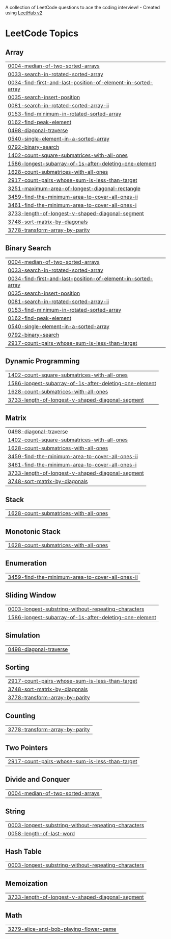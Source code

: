 A collection of LeetCode questions to ace the coding interview! - Created using [LeetHub v2](https://github.com/arunbhardwaj/LeetHub-2.0)
<!---LeetCode Topics Start-->
# LeetCode Topics
## Array
|  |
| ------- |
| [0004-median-of-two-sorted-arrays](https://github.com/HarshalMakode/my-leetcode-codes/tree/master/0004-median-of-two-sorted-arrays) |
| [0033-search-in-rotated-sorted-array](https://github.com/HarshalMakode/my-leetcode-codes/tree/master/0033-search-in-rotated-sorted-array) |
| [0034-find-first-and-last-position-of-element-in-sorted-array](https://github.com/HarshalMakode/my-leetcode-codes/tree/master/0034-find-first-and-last-position-of-element-in-sorted-array) |
| [0035-search-insert-position](https://github.com/HarshalMakode/my-leetcode-codes/tree/master/0035-search-insert-position) |
| [0081-search-in-rotated-sorted-array-ii](https://github.com/HarshalMakode/my-leetcode-codes/tree/master/0081-search-in-rotated-sorted-array-ii) |
| [0153-find-minimum-in-rotated-sorted-array](https://github.com/HarshalMakode/my-leetcode-codes/tree/master/0153-find-minimum-in-rotated-sorted-array) |
| [0162-find-peak-element](https://github.com/HarshalMakode/my-leetcode-codes/tree/master/0162-find-peak-element) |
| [0498-diagonal-traverse](https://github.com/HarshalMakode/my-leetcode-codes/tree/master/0498-diagonal-traverse) |
| [0540-single-element-in-a-sorted-array](https://github.com/HarshalMakode/my-leetcode-codes/tree/master/0540-single-element-in-a-sorted-array) |
| [0792-binary-search](https://github.com/HarshalMakode/my-leetcode-codes/tree/master/0792-binary-search) |
| [1402-count-square-submatrices-with-all-ones](https://github.com/HarshalMakode/my-leetcode-codes/tree/master/1402-count-square-submatrices-with-all-ones) |
| [1586-longest-subarray-of-1s-after-deleting-one-element](https://github.com/HarshalMakode/my-leetcode-codes/tree/master/1586-longest-subarray-of-1s-after-deleting-one-element) |
| [1628-count-submatrices-with-all-ones](https://github.com/HarshalMakode/my-leetcode-codes/tree/master/1628-count-submatrices-with-all-ones) |
| [2917-count-pairs-whose-sum-is-less-than-target](https://github.com/HarshalMakode/my-leetcode-codes/tree/master/2917-count-pairs-whose-sum-is-less-than-target) |
| [3251-maximum-area-of-longest-diagonal-rectangle](https://github.com/HarshalMakode/my-leetcode-codes/tree/master/3251-maximum-area-of-longest-diagonal-rectangle) |
| [3459-find-the-minimum-area-to-cover-all-ones-ii](https://github.com/HarshalMakode/my-leetcode-codes/tree/master/3459-find-the-minimum-area-to-cover-all-ones-ii) |
| [3461-find-the-minimum-area-to-cover-all-ones-i](https://github.com/HarshalMakode/my-leetcode-codes/tree/master/3461-find-the-minimum-area-to-cover-all-ones-i) |
| [3733-length-of-longest-v-shaped-diagonal-segment](https://github.com/HarshalMakode/my-leetcode-codes/tree/master/3733-length-of-longest-v-shaped-diagonal-segment) |
| [3748-sort-matrix-by-diagonals](https://github.com/HarshalMakode/my-leetcode-codes/tree/master/3748-sort-matrix-by-diagonals) |
| [3778-transform-array-by-parity](https://github.com/HarshalMakode/my-leetcode-codes/tree/master/3778-transform-array-by-parity) |
## Binary Search
|  |
| ------- |
| [0004-median-of-two-sorted-arrays](https://github.com/HarshalMakode/my-leetcode-codes/tree/master/0004-median-of-two-sorted-arrays) |
| [0033-search-in-rotated-sorted-array](https://github.com/HarshalMakode/my-leetcode-codes/tree/master/0033-search-in-rotated-sorted-array) |
| [0034-find-first-and-last-position-of-element-in-sorted-array](https://github.com/HarshalMakode/my-leetcode-codes/tree/master/0034-find-first-and-last-position-of-element-in-sorted-array) |
| [0035-search-insert-position](https://github.com/HarshalMakode/my-leetcode-codes/tree/master/0035-search-insert-position) |
| [0081-search-in-rotated-sorted-array-ii](https://github.com/HarshalMakode/my-leetcode-codes/tree/master/0081-search-in-rotated-sorted-array-ii) |
| [0153-find-minimum-in-rotated-sorted-array](https://github.com/HarshalMakode/my-leetcode-codes/tree/master/0153-find-minimum-in-rotated-sorted-array) |
| [0162-find-peak-element](https://github.com/HarshalMakode/my-leetcode-codes/tree/master/0162-find-peak-element) |
| [0540-single-element-in-a-sorted-array](https://github.com/HarshalMakode/my-leetcode-codes/tree/master/0540-single-element-in-a-sorted-array) |
| [0792-binary-search](https://github.com/HarshalMakode/my-leetcode-codes/tree/master/0792-binary-search) |
| [2917-count-pairs-whose-sum-is-less-than-target](https://github.com/HarshalMakode/my-leetcode-codes/tree/master/2917-count-pairs-whose-sum-is-less-than-target) |
## Dynamic Programming
|  |
| ------- |
| [1402-count-square-submatrices-with-all-ones](https://github.com/HarshalMakode/my-leetcode-codes/tree/master/1402-count-square-submatrices-with-all-ones) |
| [1586-longest-subarray-of-1s-after-deleting-one-element](https://github.com/HarshalMakode/my-leetcode-codes/tree/master/1586-longest-subarray-of-1s-after-deleting-one-element) |
| [1628-count-submatrices-with-all-ones](https://github.com/HarshalMakode/my-leetcode-codes/tree/master/1628-count-submatrices-with-all-ones) |
| [3733-length-of-longest-v-shaped-diagonal-segment](https://github.com/HarshalMakode/my-leetcode-codes/tree/master/3733-length-of-longest-v-shaped-diagonal-segment) |
## Matrix
|  |
| ------- |
| [0498-diagonal-traverse](https://github.com/HarshalMakode/my-leetcode-codes/tree/master/0498-diagonal-traverse) |
| [1402-count-square-submatrices-with-all-ones](https://github.com/HarshalMakode/my-leetcode-codes/tree/master/1402-count-square-submatrices-with-all-ones) |
| [1628-count-submatrices-with-all-ones](https://github.com/HarshalMakode/my-leetcode-codes/tree/master/1628-count-submatrices-with-all-ones) |
| [3459-find-the-minimum-area-to-cover-all-ones-ii](https://github.com/HarshalMakode/my-leetcode-codes/tree/master/3459-find-the-minimum-area-to-cover-all-ones-ii) |
| [3461-find-the-minimum-area-to-cover-all-ones-i](https://github.com/HarshalMakode/my-leetcode-codes/tree/master/3461-find-the-minimum-area-to-cover-all-ones-i) |
| [3733-length-of-longest-v-shaped-diagonal-segment](https://github.com/HarshalMakode/my-leetcode-codes/tree/master/3733-length-of-longest-v-shaped-diagonal-segment) |
| [3748-sort-matrix-by-diagonals](https://github.com/HarshalMakode/my-leetcode-codes/tree/master/3748-sort-matrix-by-diagonals) |
## Stack
|  |
| ------- |
| [1628-count-submatrices-with-all-ones](https://github.com/HarshalMakode/my-leetcode-codes/tree/master/1628-count-submatrices-with-all-ones) |
## Monotonic Stack
|  |
| ------- |
| [1628-count-submatrices-with-all-ones](https://github.com/HarshalMakode/my-leetcode-codes/tree/master/1628-count-submatrices-with-all-ones) |
## Enumeration
|  |
| ------- |
| [3459-find-the-minimum-area-to-cover-all-ones-ii](https://github.com/HarshalMakode/my-leetcode-codes/tree/master/3459-find-the-minimum-area-to-cover-all-ones-ii) |
## Sliding Window
|  |
| ------- |
| [0003-longest-substring-without-repeating-characters](https://github.com/HarshalMakode/my-leetcode-codes/tree/master/0003-longest-substring-without-repeating-characters) |
| [1586-longest-subarray-of-1s-after-deleting-one-element](https://github.com/HarshalMakode/my-leetcode-codes/tree/master/1586-longest-subarray-of-1s-after-deleting-one-element) |
## Simulation
|  |
| ------- |
| [0498-diagonal-traverse](https://github.com/HarshalMakode/my-leetcode-codes/tree/master/0498-diagonal-traverse) |
## Sorting
|  |
| ------- |
| [2917-count-pairs-whose-sum-is-less-than-target](https://github.com/HarshalMakode/my-leetcode-codes/tree/master/2917-count-pairs-whose-sum-is-less-than-target) |
| [3748-sort-matrix-by-diagonals](https://github.com/HarshalMakode/my-leetcode-codes/tree/master/3748-sort-matrix-by-diagonals) |
| [3778-transform-array-by-parity](https://github.com/HarshalMakode/my-leetcode-codes/tree/master/3778-transform-array-by-parity) |
## Counting
|  |
| ------- |
| [3778-transform-array-by-parity](https://github.com/HarshalMakode/my-leetcode-codes/tree/master/3778-transform-array-by-parity) |
## Two Pointers
|  |
| ------- |
| [2917-count-pairs-whose-sum-is-less-than-target](https://github.com/HarshalMakode/my-leetcode-codes/tree/master/2917-count-pairs-whose-sum-is-less-than-target) |
## Divide and Conquer
|  |
| ------- |
| [0004-median-of-two-sorted-arrays](https://github.com/HarshalMakode/my-leetcode-codes/tree/master/0004-median-of-two-sorted-arrays) |
## String
|  |
| ------- |
| [0003-longest-substring-without-repeating-characters](https://github.com/HarshalMakode/my-leetcode-codes/tree/master/0003-longest-substring-without-repeating-characters) |
| [0058-length-of-last-word](https://github.com/HarshalMakode/my-leetcode-codes/tree/master/0058-length-of-last-word) |
## Hash Table
|  |
| ------- |
| [0003-longest-substring-without-repeating-characters](https://github.com/HarshalMakode/my-leetcode-codes/tree/master/0003-longest-substring-without-repeating-characters) |
## Memoization
|  |
| ------- |
| [3733-length-of-longest-v-shaped-diagonal-segment](https://github.com/HarshalMakode/my-leetcode-codes/tree/master/3733-length-of-longest-v-shaped-diagonal-segment) |
## Math
|  |
| ------- |
| [3279-alice-and-bob-playing-flower-game](https://github.com/HarshalMakode/my-leetcode-codes/tree/master/3279-alice-and-bob-playing-flower-game) |
<!---LeetCode Topics End-->